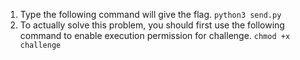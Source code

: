 1. Type the following command will give the flag.
```python3 send.py```
2. To actually solve this problem, you should first use the following command to enable execution permission for challenge.
```chmod +x challenge```
